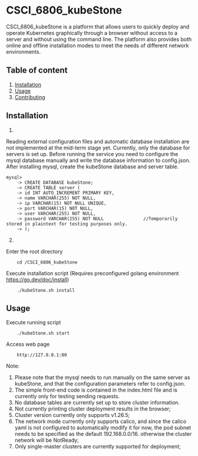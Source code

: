 # CSCI_6806_kubeStone
CSCI_6806_kubeStone is a platform that allows users to quickly deploy and operate Kubernetes graphically through a browser without access to a server and without using the command line.
The platform also provides both online and offline installation modes to meet the needs of different network environments.
## Table of content
1. [Installation](#installation)
2. [Usage](#usage)
3. [Contributing](#contributing)

## Installation
1.
Reading external configuration files and automatic database installation are not implemented at the mid-term stage yet.
Currently, only the database for servers is set up. Before running the service you need to configure the mysql database manually and write the database information to config.json.
After installing mysql, create the kubeStone database and server table.

    mysql>
        -> CREATE DATABASE kubeStone;
        -> CREATE TABLE server (
        -> id INT AUTO_INCREMENT PRIMARY KEY,
        -> name VARCHAR(255) NOT NULL,
        -> ip VARCHAR(15) NOT NULL UNIQUE,
        -> port VARCHAR(15) NOT NULL,
        -> user VARCHAR(255) NOT NULL,
        -> password VARCHAR(255) NOT NULL               //Temporarily stored in plaintext for testing purposes only.
        -> );
2.
Enter the root directory

        cd /CSCI_6806_kubeStone
Execute installation script (Requires preconfigured golang environment https://go.dev/doc/install)

        ./kubeStone.sh install
## Usage
Execute running script

        ./kubeStone.sh start

Access web page

        http://127.0.0.1:80


        
Note: 
1. Please note that the mysql needs to run manually on the same server as kubeStone, and that the configuration parameters refer to config.json.
2. The simple front-end code is contained in the index.html file and is currently only for testing sending requests.
3. No database tables are currently set up to store cluster information.
4. Not currently printing cluster deployment results in the browser;
5. Cluster version currently only supports v1.26.5;
6. The network mode currently only supports calico, and since the calico yaml is not configured to automatically modify it for now, the pod subnet needs to be specified as the default 192.168.0.0/16. otherwise the cluster network will be NotReady;
7. Only single-master clusters are currently supported for deployment;









